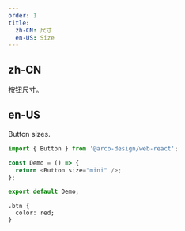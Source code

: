 ```yaml
---
order: 1
title:
  zh-CN: 尺寸
  en-US: Size
---
```


## zh-CN

按钮尺寸。

## en-US

Button sizes.

```js
import { Button } from '@arco-design/web-react';

const Demo = () => {
  return <Button size="mini" />;
};

export default Demo;
```

```css:silent
.btn {
  color: red;
}
```
